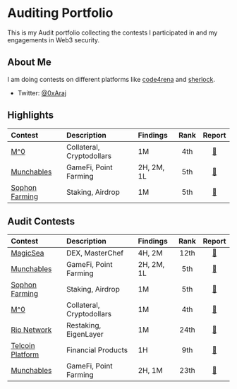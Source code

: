 # Auditing Portfolio

This is my Audit portfolio collecting the contests I participated in and my engagements in Web3 security.

## About Me

I am doing contests on different platforms like [code4rena](https://code4rena.com/) and [sherlock](https://www.sherlock.xyz/).

- Twitter: [@0xAraj](https://twitter.com/0xAraj)

## Highlights

| Contest                                                           | Description               | Findings   | Rank |                         Report                         |
| :---------------------------------------------------------------- | :------------------------ | :--------- | :--: | :----------------------------------------------------: |
| [M^0](https://audits.sherlock.xyz/contests/124)                   | Collateral, Cryptodollars | 1M         | 4th  | [📄](https://audits.sherlock.xyz/contests/124/report)  |
| [Munchables](https://code4rena.com/audits/2024-05-munchables#top) | GameFi, Point Farming     | 2H, 2M, 1L | 5th  | [📄](https://code4rena.com/reports/2024-05-munchables) |
| [Sophon Farming](https://audits.sherlock.xyz/contests/376)        | Staking, Airdrop          | 1M         | 5th  | [📄](https://audits.sherlock.xyz/contests/376/report)  |

## Audit Contests

| Contest                                                           | Description               | Findings   | Rank |                         Report                         |
| :---------------------------------------------------------------- | :------------------------ | :--------- | :--: | :----------------------------------------------------: |
| [MagicSea](https://audits.sherlock.xyz/contests/437)              | DEX, MasterChef           | 4H, 2M     | 12th | [📄](https://audits.sherlock.xyz/contests/437/report)  |
| [Munchables](https://code4rena.com/audits/2024-05-munchables#top) | GameFi, Point Farming     | 2H, 2M, 1L | 5th  | [📄](https://code4rena.com/reports/2024-05-munchables) |
| [Sophon Farming](https://audits.sherlock.xyz/contests/376)        | Staking, Airdrop          | 1M         | 5th  | [📄](https://audits.sherlock.xyz/contests/376/report)  |
| [M^0](https://audits.sherlock.xyz/contests/124)                   | Collateral, Cryptodollars | 1M         | 4th  | [📄](https://audits.sherlock.xyz/contests/124/report)  |
| [Rio Network](https://audits.sherlock.xyz/contests/176)           | Restaking, EigenLayer     | 1M         | 24th | [📄](https://audits.sherlock.xyz/contests/176/report)  |
| [Telcoin Platform](https://audits.sherlock.xyz/contests/156)      | Financial Products        | 1H         | 9th  | [📄](https://audits.sherlock.xyz/contests/156/report)  |
| [Munchables](https://code4rena.com/audits/2024-07-munchables#top) | GameFi, Point Farming     | 2H, 1M     | 23th | [📄](https://code4rena.com/reports/2024-07-munchables) |
